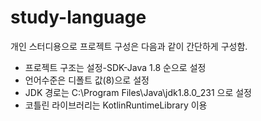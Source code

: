 # study-language
개인 스터디용으로 프로젝트 구성은 다음과 같이 간단하게 구성함.
- 프로젝트 구조는 설정-SDK-Java 1.8 순으로 설정
- 언어수준은 디폴트 값(8)으로 설정
- JDK 경로는 C:\Program Files\Java\jdk1.8.0_231 으로 설정
- 코틀린 라이브러리는 KotlinRuntimeLibrary 이용
